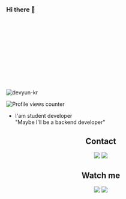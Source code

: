 ### Hi there 👋

<p align="left"> 
  <img src="https://github-readme-stats.vercel.app/api?username=yunseong-dev&custom_title=Yunseong's%20GitHub%20statistics&show_icons=true&theme=shadow_green&rank_icon=percentile&include_all_commits=true&theme=transparent" alt="devyun-kr" />&nbsp;&nbsp;<img height="200px">
</p>

![Profile views counter](https://komarev.com/ghpvc/?username=devyun-kr-git&style=flat-square)

- I'am student developer<br>
"Maybe I'll be a backend developer"
   

<div align="center">
  <h2>Contact</h2>
    <a href="https://www.instagram.com/its_yunseong"><img src="https://img.shields.io/badge/Instagram-E4405F?style=flat-square&logo=Instagram&logoColor=white"/></a>
    <a href="https://discord.com/users/839504073304440862"><img src="https://img.shields.io/badge/Discord-5865F2?style=flat-square&logo=Discord&logoColor=white"/></a>
</div>

<div align="center">
  <h2>Watch me</h2>
    <a href="https://devyun.kro.kr"><img src="https://img.shields.io/badge/About Me-333333?style=flat-square&logo=aboutdotme&logoColor=white"/></a>
    <a href="https://yunseong-kr.notion.site/e0a6f6fd4e364dfcb87d69c8045b9d37?pvs=4"><img src="https://img.shields.io/badge/Notion-000000?style=flat-square&logo=Notion&logoColor=white"/></a>
</div>

